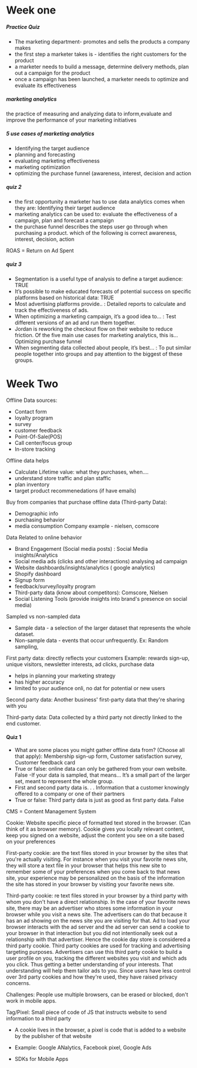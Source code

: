 # Week one

##### Practice Quiz 
- The marketing department- promotes and sells the products a company makes 
- the first step a marketer takes is - identifies the right customers for the product 
- a marketer needs to build a message, determine delivery methods, plan out a campaign for the product 
- once a campaign has been launched, a marketer needs to optimize and evaluate its effectiveness 

##### marketing analytics
the practice of measuring and analyzing data to inform,evaluate and improve the performance of your marketing initiatives 

##### 5 use cases of marketing analytics 
- Identifying the target audience 
- planning and forecasting 
- evaluating marketing effectiveness 
- marketing optimization 
- optimizing the purchase funnel  (awareness, interest, decision and action 

##### quiz 2
- the first opportunity a marketer has to use data analytics comes when they are: 
Identifying their target audience 
- marketing analytics can be used to: evaluate the effectiveness of a campaign, plan and forecast a campaign 
- the purchase funnel describes the steps user go through when purchasing a product.  which of the following is correct 
awareness, interest, decision, action 

ROAS = Return on Ad Spent

##### quiz 3
- Segmentation is a useful type of analysis to define a target audience: TRUE
- It’s possible to make educated forecasts of potential success on specific platforms based on historical data: TRUE
- Most advertising platforms provide.. : Detailed reports to calculate and track the effectiveness of ads.
- When optimizing a marketing campaign, it’s a good idea to... : Test different versions of an ad and run them together.
- Jordan is reworking the checkout flow on their website to reduce friction. Of the five main use cases for marketing analytics, this is... 
  Optimizing purchase funnel
- When segmenting data collected about people, it’s best... : 
To put similar people together into groups and pay attention to the biggest of these groups.


# Week Two
Offline Data sources:
- Contact form
- loyalty program
- survey
- customer feedback
- Point-Of-Sale(POS)
- Call center/focus group
- In-store tracking

Offline data helps
- Calculate Lifetime value: what they purchases, when....
- understand store traffic and plan staffic
- plan inventory
- target product recommenedations (if have emails)

Buy from companies that purchase offline data (Third-party Data):
- Demographic info
- purchasing behavior
- media consumption
Company example - nielsen, comscore

Data Related to online behavior
- Brand Engagement (Social media posts) : Social Media insights/Analytics
- Social media ads (clicks and other interactions) analysing ad campaign
- Website dashboards/insights/analytics ( google analytics)
- Shopify dashboard
- Signup form
- feedback/survey/loyalty program
- Third-party data (know about competitors): Comscore, Nielsen
- Social Listening Tools (provide insights into brand's presence on social media)

Sampled vs non-sampled data
- Sample data - a selection of the larger dataset that represents the whole dataset. 
- Non-sample data - events that occur unfrequently. Ex: Random sampling, 

First party data:
directly reflects your customers
Example: rewards sign-up, unique visitors, newsletter interests, ad clicks, purchase data
- helps in planning your marketing strategy
- has higher accuracy
- limited to your audience onli, no dat for potential or new users

Second party data:
Another business' first-party data that they're sharing with you

Third-party data: Data collected by a third party not directly linked to the end customer.

#### Quiz 1
- What are some places you might gather offline data from? (Choose all that apply): 
Membership sign-up form, Customer satisfaction survey, Customer feedback card
- True or false: online data can only be gathered from your own website. False
-If your data is sampled, that means... 
It’s a small part of the larger set, meant to represent the whole group.
- First and second party data is. . .
Information that a customer knowingly offered to a company or one of their partners
- True or false: Third party data is just as good as first party data. False

CMS = Content Management System

Cookie: Website specific piece of formatted text stored in the browser. (Can think of it as browser memory). Cookie gives you locally relevant content,
keep you signed on a website, adjust the content you see on a site based on your preferences

First-party cookie: are the text files stored in your browser by the sites that you're actually visiting. For instance when you visit your favorite news site, they will store a text file in your browser that helps this new site to remember some of your preferences when you come back to that news site, your experience may be personalized on the basis of the information the site has stored in your browser by visiting your favorite news site.

Third-party cookie: re text files stored in your browser by a third party with whom you don't have a direct relationship. In the case of your favorite news site, there may be an advertiser who stores some information in your browser while you visit a news site. The advertisers can do that because it has an ad showing on the news site you are visiting for that. Ad to load your browser interacts with the ad server and the ad server can send a cookie to your browser in that interaction but you did not intentionally seek out a relationship with that advertiser. Hence the cookie day store is considered a third party cookie. Third party cookies are used for tracking and advertising targeting purposes. Advertisers can use this third party cookie to build a user profile on you, tracking the different websites you visit and which ads you click. Thus getting a better understanding of your interests. That understanding will help them tailor ads to you. Since users have less control over 3rd party cookies and how they're used, they have raised privacy concerns.

Challenges: People use multiple browsers, can be erased or blocked, don't work in  mobile apps.

Tag/Pixel: Small piece of code of JS that instructs website to send information to a third party
- A cookie lives in the browser, a pixel is code that is added to a website by the publisher of that website
- Example: Google ANalytics, Facebook pixel, Google Ads

- SDKs for Mobile Apps




